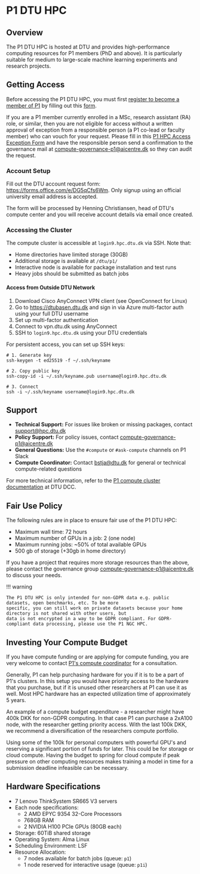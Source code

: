 # P1 DTU HPC

## Overview

The P1 DTU HPC is hosted at DTU and provides high-performance computing resources for P1 members (PhD and above). It is particularly suitable for medium to large-scale machine learning experiments and research projects.

## Getting Access

Before accessing the P1 DTU HPC, you must first [register to become a member of P1](https://www.aicentre.dk/affiliation) by filling out this [form](https://da.surveymonkey.com/r/P1Affiliation).

If you are a P1 member currently enrolled in a MSc, research assistant (RA) role, or similar, then you are not eligible for access without a written approval of exception from a responsible person (a P1 co-lead or faculty member) who can vouch for your request. Please fill in this [P1 HPC Access Exception Form](https://forms.gle/q1ETeFCAeho6qqMK6) and have the responsible person send a confirmation to the governance mail at <compute-governance-p1@aicentre.dk> so they can audit the request.

### Account Setup

Fill out the DTU account request form: <https://forms.office.com/e/DG5qCfs6Wm>. Only signup using an official university email address is accepted.

The form will be processed by Henning Christiansen, head of DTU's compute center and you will receive account details via email once created.

### Accessing the Cluster

The compute cluster is accessible at `login9.hpc.dtu.dk` via SSH. Note that:

- Home directories have limited storage (30GB)
- Additional storage is available at `/dtu/p1/`
- Interactive node is available for package installation and test runs
- Heavy jobs should be submitted as batch jobs

#### Access from Outside DTU Network
1. Download Cisco AnyConnect VPN client (see OpenConnect for Linux)
2. Go to https://dtubasen.dtu.dk and sign in via Azure multi-factor auth using your full DTU username
3. Set up multi-factor authentication
4. Connect to vpn.dtu.dk using AnyConnect
5. SSH to `login9.hpc.dtu.dk` using your DTU credentials

For persistent access, you can set up SSH keys:

```
# 1. Generate key
ssh-keygen -t ed25519 -f ~/.ssh/keyname

# 2. Copy public key
ssh-copy-id -i ~/.ssh/keyname.pub username@login9.hpc.dtu.dk

# 3. Connect
ssh -i ~/.ssh/keyname username@login9.hpc.dtu.dk
```

## Support

- **Technical Support:** For issues like broken or missing packages, contact <support@hpc.dtu.dk>
- **Policy Support:** For policy issues, contact <compute-governance-p1@aicentre.dk>
- **General Questions:** Use the `#compute` or `#ask-compute` channels on P1 Slack
- **Compute Coordinator:** Contact <bstja@dtu.dk> for general or technical compute-related questions

For more technical information, refer to the [P1 compute cluster documentation](https://www.hpc.dtu.dk/?page_id=5028) at DTU DCC. 

## Fair Use Policy

The following rules are in place to ensure fair use of the P1 DTU HPC:

- Maximum wall time: 72 hours
- Maximum number of GPUs in a job: 2 (one node)
- Maximum running jobs: ~50% of total available GPUs
- 500 gb of storage (+30gb in home directory)

If you have a project that requires more storage resources than the above, please contact the governance group
<compute-governance-p1@aicentre.dk> to discuss your needs.

!!! warning

    The P1 DTU HPC is only intended for non-GDPR data e.g. public datasets, open benchmarks, etc. To be more
    specific, you can still work on private datasets because your home directory is not shared with other users, but
    data is not encrypted in a way to be GDPR compliant. For GDPR-compliant data processing, please use the P1 NGC HPC.

## Investing Your Compute Budget

If you have compute funding or are applying for compute funding, you are very welcome to contact [P1's compute coordinator](https://www.aicentre.dk/computing) for a consultation.

Generally, P1 can help purchasing hardware for you if it is to be a part of P1's clusters. In this setup you would have priority access to the hardware that you purchase, but if it is unused other researchers at P1 can use it as well. Most HPC hardware has an expected utilization time of approximately 5 years.

An example of a compute budget expenditure - a researcher might have 400k DKK for non-GDPR computing. In that case P1 can purchase a 2xA100 node, with the researcher getting priority access. With the last 100k DKK, we recommend a diversification of the researchers compute portfolio.

Using some of the 100k for personal computers with powerful GPU's
and reserving a significant portion of funds for later. This could be for storage or cloud compute. Having the budget to spring for cloud compute if peak pressure on other computing resources makes training a model in time for a submission deadline infeasible can be necessary.

## Hardware Specifications

- 7 Lenovo ThinkSystem SR665 V3 servers
- Each node specifications:
    - 2 AMD EPYC 9354 32-Core Processors
    - 768GB RAM
    - 2 NVIDIA H100 PCIe GPUs (80GB each)
- Storage: 60TiB shared storage
- Operating System: Alma Linux
- Scheduling Environment: LSF
- Resource Allocation:
    - 7 nodes available for batch jobs (queue: `p1`)
    - 1 node reserved for interactive usage (queue: `p1i`)
